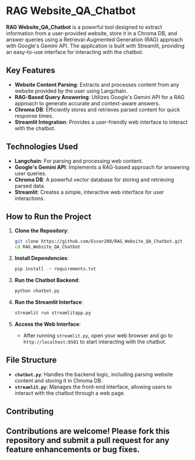 # RAG Website_QA_Chatbot

**RAG Website_QA_Chatbot** is a powerful tool designed to extract information from a user-provided website, store it in a Chroma DB, and answer queries using a Retrieval-Augmented Generation (RAG) approach with Google's Gemini API. The application is built with Streamlit, providing an easy-to-use interface for interacting with the chatbot.

## Key Features

- **Website Content Parsing**: Extracts and processes content from any website provided by the user using Langchain.
- **RAG-Based Query Answering**: Utilizes Google's Gemini API for a RAG approach to generate accurate and context-aware answers.
- **Chroma DB**: Efficiently stores and retrieves parsed content for quick response times.
- **Streamlit Integration**: Provides a user-friendly web interface to interact with the chatbot.

## Technologies Used

- **Langchain**: For parsing and processing web content.
- **Google's Gemini API**: Implements a RAG-based approach for answering user queries.
- **Chroma DB**: A powerful vector database for storing and retrieving parsed data.
- **Streamlit**: Creates a simple, interactive web interface for user interactions.

## How to Run the Project

1. **Clone the Repository**:
    ```bash
    git clone https://github.com/Esvar200/RAG_Website_QA_Chatbot.git
    cd RAG_Website_QA_Chatbot
    ```

2. **Install Dependencies**:
    ```bash
    pip install -r requirements.txt
    ```

3. **Run the Chatbot Backend**:
    ```bash
    python chatbot.py
    ```

4. **Run the Streamlit Interface**:
    ```bash
    streamlit run streamlitapp.py
    ```

5. **Access the Web Interface**:
   - After running `streamlit.py`, open your web browser and go to `http://localhost:8501` to start interacting with the chatbot.

## File Structure

- **`chatbot.py`**: Handles the backend logic, including parsing website content and storing it in Chroma DB.
- **`streamlit.py`**: Manages the front-end interface, allowing users to interact with the chatbot through a web page.

## Contributing

Contributions are welcome! Please fork this repository and submit a pull request for any feature enhancements or bug fixes.
---
